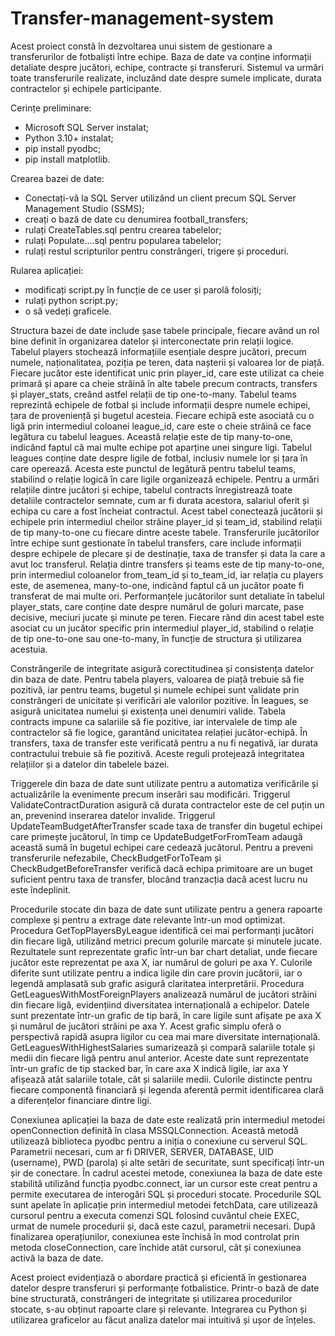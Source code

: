 # Transfer-management-system

Acest proiect constă în dezvoltarea unui sistem de gestionare a transferurilor de fotbaliști între 
echipe. Baza de date va conține informații detaliate despre jucători, echipe, contracte și transferuri. 
Sistemul va urmări toate transferurile realizate, incluzând date despre sumele implicate, durata contractelor 
și echipele participante.

Cerințe preliminare:
- Microsoft SQL Server instalat;
- Python 3.10+ instalat;
- pip install pyodbc;
- pip install matplotlib.

Crearea bazei de date:
- Conectați-vă la SQL Server utilizând un client precum SQL Server Management Studio (SSMS);
- creați o bază de date cu denumirea football_transfers;
- rulați CreateTables.sql pentru crearea tabelelor;
- rulați Populate....sql pentru popularea tabelelor;
- rulați restul scripturilor pentru constrângeri, trigere și proceduri.

Rularea aplicației:
- modificați script.py în funcție de ce user și parolă folosiți;
- rulați python script.py;
- o să vedeți graficele. 

Structura bazei de date include șase tabele principale, fiecare având un rol bine definit în 
organizarea datelor și interconectate prin relații logice. Tabelul players stochează informațiile esențiale 
despre jucători, precum numele, naționalitatea, poziția pe teren, data nașterii și valoarea lor de piață. 
Fiecare jucător este identificat unic prin player_id, care este utilizat ca cheie primară și apare ca cheie 
străină în alte tabele precum contracts, transfers și player_stats, creând astfel relații de tip one-to-many. 
Tabelul teams reprezintă echipele de fotbal și include informații despre numele echipei, țara de proveniență 
și bugetul acesteia. Fiecare echipă este asociată cu o ligă prin intermediul coloanei league_id, care este o 
cheie străină ce face legătura cu tabelul leagues. Această relație este de tip many-to-one, indicând faptul 
că mai multe echipe pot aparține unei singure ligi. Tabelul leagues conține date despre ligile de fotbal, 
inclusiv numele lor și țara în care operează. Acesta este punctul de legătură pentru tabelul teams, stabilind 
o relație logică în care ligile organizează echipele. Pentru a urmări relațiile dintre jucători și echipe, tabelul 
contracts înregistrează toate detaliile contractelor semnate, cum ar fi durata acestora, salariul oferit și 
echipa cu care a fost încheiat contractul. Acest tabel conectează jucătorii și echipele prin intermediul cheilor 
străine player_id și team_id, stabilind relații de tip many-to-one cu fiecare dintre aceste tabele. Transferurile 
jucătorilor între echipe sunt gestionate în tabelul transfers, care include informații despre echipele de 
plecare și de destinație, taxa de transfer și data la care a avut loc transferul. Relația dintre transfers și 
teams este de tip many-to-one, prin intermediul coloanelor from_team_id și to_team_id, iar relația cu 
players este, de asemenea, many-to-one, indicând faptul că un jucător poate fi transferat de mai multe ori. 
Performanțele jucătorilor sunt detaliate în tabelul player_stats, care conține date despre numărul de goluri 
marcate, pase decisive, meciuri jucate și minute pe teren. Fiecare rând din acest tabel este asociat cu un 
jucător specific prin intermediul player_id, stabilind o relație de tip one-to-one sau one-to-many, în funcție 
de structura și utilizarea acestuia. 

Constrângerile de integritate asigură corectitudinea și consistența datelor din baza de date. Pentru 
tabela players, valoarea de piață trebuie să fie pozitivă, iar pentru teams, bugetul și numele echipei sunt 
validate prin constrângeri de unicitate și verificări ale valorilor pozitive. În leagues, se asigură unicitatea 
numelui și existența unei denumiri valide. Tabela contracts impune ca salariile să fie pozitive, iar intervalele 
de timp ale contractelor să fie logice, garantând unicitatea relației jucător-echipă. În transfers, taxa de 
transfer este verificată pentru a nu fi negativă, iar durata contractului trebuie să fie pozitivă. Aceste reguli 
protejează integritatea relațiilor și a datelor din tabelele bazei. 

Triggerele din baza de date sunt utilizate pentru a automatiza verificările și actualizările la 
evenimente precum inserări sau modificări. Triggerul ValidateContractDuration asigură că durata 
contractelor 
este de cel puțin un an, prevenind inserarea datelor invalide. Triggerul 
UpdateTeamBudgetAfterTransfer scade taxa de transfer din bugetul echipei care primește jucătorul, în timp 
ce UpdateBudgetForFromTeam adaugă această sumă în bugetul echipei care cedează jucătorul. Pentru a 
preveni transferurile nefezabile, CheckBudgetForToTeam și CheckBudgetBeforeTransfer verifică dacă 
echipa primitoare are un buget suficient pentru taxa de transfer, blocând tranzacția dacă acest lucru nu 
este îndeplinit. 

Procedurile stocate din baza de date sunt utilizate pentru a genera rapoarte complexe și pentru a 
extrage date relevante într-un mod optimizat. Procedura GetTopPlayersByLeague identifică cei mai 
performanți jucători din fiecare ligă, utilizând metrici precum golurile marcate și minutele jucate. 
Rezultatele sunt reprezentate grafic într-un bar chart detaliat, unde fiecare jucător este reprezentat pe 
axa X, iar numărul de goluri pe axa Y. Culorile diferite sunt utilizate pentru a indica ligile din care provin 
jucătorii, iar o legendă amplasată sub grafic asigură claritatea interpretării. Procedura 
GetLeaguesWithMostForeignPlayers analizează numărul de jucători străini din fiecare ligă, evidențiind 
diversitatea internațională a echipelor. Datele sunt prezentate într-un grafic de tip bară, în care ligile sunt 
afișate pe axa X și numărul de jucători străini pe axa Y. Acest grafic simplu oferă o perspectivă rapidă 
asupra ligilor cu cea mai mare diversitate internațională. GetLeaguesWithHighestSalaries sumarizează și 
compară salariile totale și medii din fiecare ligă pentru anul anterior. Aceste date sunt reprezentate într-un 
grafic de tip stacked bar, în care axa X indică ligile, iar axa Y afișează atât salariile totale, cât și salariile 
medii. Culorile distincte pentru fiecare componentă financiară și legenda aferentă permit identificarea 
clară a diferențelor financiare dintre ligi.

Conexiunea aplicației la baza de date este realizată prin intermediul metodei openConnection 
definită în clasa MSSQLConnection. Această metodă utilizează biblioteca pyodbc pentru a iniția o 
conexiune cu serverul SQL. Parametrii necesari, cum ar fi DRIVER, SERVER, DATABASE, UID 
(username), PWD (parola) și alte setări de securitate, sunt specificați într-un șir de conectare. În cadrul 
acestei metode, conexiunea la baza de date este stabilită utilizând funcția pyodbc.connect, iar un cursor 
este creat pentru a permite executarea de interogări SQL și proceduri stocate. Procedurile SQL sunt apelate 
în aplicație prin intermediul metodei fetchData, care utilizează cursorul pentru a executa comenzi SQL 
folosind cuvântul cheie EXEC, urmat de numele procedurii și, dacă este cazul, parametrii necesari. După 
finalizarea operațiunilor, conexiunea este închisă în mod controlat prin metoda closeConnection, care 
închide atât cursorul, cât și conexiunea activă la baza de date. 

Acest proiect evidențiază o abordare practică și eficientă în gestionarea datelor despre transferuri 
și performanțe fotbalistice. Printr-o bază de date bine structurată, constrângeri de integritate și utilizarea 
procedurilor stocate, s-au obținut rapoarte clare și relevante. Integrarea cu Python și utilizarea graficelor 
au făcut analiza datelor mai intuitivă și ușor de înțeles.
